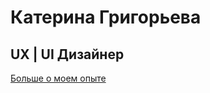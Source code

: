 # Катерина Григорьева
## UX | UI Дизайнер

[Больше о моем опыте](https://ekaterinagrigorieva.github.io/)